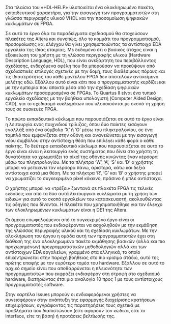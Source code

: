 Στα πλαίσια του «HDL-HELP» υλοποιείται ένα ολοκληρωμένο πακέτο, εκπαιδευτικού
χαρακτήρα, για την εισαγωγή των προγραμματιστών στη γλώσσα περιγραφής υλικού
VHDL και την προσομοίωση ψηφιακών κυκλωμάτων σε FPGA.

Σε αυτό το έργο όλα τα παραδείγματα σχεδιασμού θα στοχεύσουν πλακέτες της Altera
και συνεπώς, όλο το κομμάτι του προγραμματισμού, προσομοίωσης και ελέγχου θα
γίνει χρησιμοποιώντας τα αντίστοιχα EDA εργαλεία της ίδιας εταιρίας. Με δεδομένο
ότι ο βασικός στόχος είναι η εξοικείωση του χρήστη με τη γλώσσα περιγραφής
υλικού (Hardware Description Language, HDL), που είναι ανεξάρτητη του
περιβάλλοντος σχεδίασης, ενδεχόμενα οφέλη που θα μπορούσαν να προκύψουν από
σχεδιαστικές επιλογές σχετικές με την δομή, τους διαθέσιμους πόρους και τις
ιδιαιτερότητες του κάθε μοντέλου FPGA δεν αποτελούν αντικείμενο μελέτης εδώ.
Εξάλλου αυτό είναι κάτι που ο προγραμματιστής κερδίζει και με την εμπειρία που
αποκτά μέσα από την σχεδίαση ψηφιακών κυκλωμάτων προσαρμοσμένα σε FPGAs. Το
Quartus II είναι ένα τυπικό εργαλείο σχεδίασης με την βοήθεια υπολογιστή
(Computer Aided Design, CAD), για το σχεδιασμό κυκλωμάτων που υλοποιούνται με
σκοπό τη χρήση τους σε συσκευές FPGA.

Το πρώτο εκπαιδευτικό κύκλωμα που παρουσιάζεται σε αυτό το έργο είναι η
λειτουργία ενός παιχνιδιού τρίλιζας, όπου δύο παίκτες εισάγουν εναλλάξ από ένα
σύμβολο ‘Χ’ ή ‘Ο’ μέσω του πληκτρολογίου, σε ένα ταμπλό που εμφανίζεται στην
οθόνη και ανανεώνεται με την εισαγωγή νέου συμβόλου στην αντίστοιχη θέση που
επιλέγει κάθε φορά ο κάθε παίκτης. Το δεύτερο εκπαιδευτικό κύκλωμα που
παρουσιάζεται σε αυτό το έργο είναι είναι η λειτουργία ενός συστήματος που δίνει
στο χρήστη τη δυνατότητα να χρωματίζει τα pixel της οθόνης κινώντας έναν κέρσορα
μέσω του πληκτρολογίου. Με τα πλήκτρα ‘W’, ‘A’, ‘S’ και ‘D’ ο χρήστης μπορεί να
μετακινεί τον κέρσορα πάνω, αριστερά, κάτω και δεξιά αντίστοιχα κατά μια θέση.
Με τα πλήκτρα ‘R’, ‘G’ και ‘B’ ο χρήστης μπορεί να χρωματίζει το συγκεκριμένο
pixel κόκκινο, πράσινο ή μπλε αντίστοιχα.

Ο χρήστης μπορεί να «τρέξει» ζωντανά σε πλακέτα FPGA τις τελικές εκδόσεις και
από τα δύο αυτά λειτουργικά κυκλώματα με τη χρήση των ειδικών για αυτό το σκοπό
εργαλείων του κατασκευαστή, ακολουθώντας τις οδηγίες που δίνονται. Η πλακέτα που
χρησιμοποιήθηκε για τον έλεγχο των ολοκληρωμένων κυκλωμάτων είναι η DE1 της
Altera.

Οι άμεσα επωφελούμενοι από το συγκεκριμένο έργο είναι οι προγραμματιστές που
ενδιαφέρονται να ασχοληθούν με την εκμάθηση της γλώσσας περιγραφής υλικού και τη
σχεδίαση κυκλωμάτων. Με την ολοκλήρωση του έργου η ομάδα αυτή των
προγραμματιστών έχει στη διάθεσή της ένα ολοκληρωμένο πακέτο εκμάθησης βασικών
(αλλά και πιο προχωρημένων) προγραμματιστικών μεθοδολογιών αλλά και των
αντίστοιχων EDA εργαλείων, γραμμένο στα ελληνικά, το οποίο επικεντρώνεται στην
παροχή βοήθειας στο πιο κρίσιμο στάδιο, αυτό της πρώτης επαφής με τον ευρύτερο
τομέα του hardware. Εξάλλου σε αυτό το αρχικό σημείο είναι που αποθαρρύνεται η
πλειονότητα των προγραμματιστών που εκφράζει ενδιαφέρον στη στροφή στο σχεδιασμό
hardware, διατηρώντας έτσι μια αναλογία 10 προς 1 με τους αντίστοιχους
προγραμματιστές software.

Στην καρτέλα Issues μπορούν οι ενδιαφερόμενοι χρήστες να συνεισφέρουν στην
ανάπτυξη της εφαρμογής διαχείρισης κρατήσεων επιχειρήσεων, εγγράφοντας τις
παρατηρήσεις τους σχετικά με προβλήματα που διαπιστώνουν (είτε αφορούν τον
κώδικα, είτε το interface, είτε τη βάση) ή προτάσεις βελτίωσής της.

 
